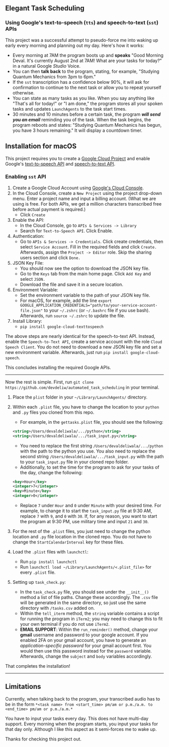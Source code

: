 ## Elegant Task Scheduling

### Using Google's text-to-speech (`tts`) and speech-to-text (`sst`) APIs

This project was a successful attempt to pseudo-force me into waking up early every morning and planning out my day. Here's how it works:

- Every morning at 7AM the program boots up and **speaks** "Good Morning Deval. It's currently August 2nd at 7AM! What are your tasks for today?" in a natural Google *Studio* Voice.
- You can then **talk back** to the program, stating, for example, "Studying Quantum Mechanics from 3pm to 6pm."
- If the `sst` transcription has a confidence below 90%, it will ask for confirmation to continue to the next task or allow you to repeat yourself otherwise.
- You can state as many tasks as you like. When you say anything like "That's all for today!" or "I am done," the program stores all your spoken tasks and updates `LaunchAgents` to the task start times.
- 30 minutes and 10 minutes before a certain task, the program ***will send you an email*** reminding you of the task. When the task begins, the program reboots and states: "Studying Quantum Mechanics has begun, you have 3 hours remaining." It will display a countdown timer. 

## Installation for macOS

This project requires you to create a [Google Cloud Project](https://console.cloud.google.com/welcome) and enable Google's [text-to-speech API](https://console.cloud.google.com/speech/text-to-speech?authuser=1&project=tts-software-431119) and [speech-to-text API](https://console.cloud.google.com/marketplace/product/google/speech.googleapis.com?authuser=1&project=tts-software-431119).

### Enabling `sst` API

1. Create a Google Cloud Account using [Google's Cloud Console](https://console.cloud.google.com/welcome/new).
2. In the Cloud Console, create a `New Project` using the project drop-down menu. Enter a project name and input a billing account. (What we are using is free. For both APIs, we get a million characters transcribed free before actual payment is required.)
   - Click `Create`
3. Enable the API:
   - In the Cloud Console, go to `APIs & Services -> Library`
   - Search for `Text-to-Speech API`. Click Enable.
4. Authentication:
   - Go to `APIs & Services -> Credentials`. Click create credentials, then select `Service Account`. Fill in the required fields and click `Create.` Afterwards, assign the `Project -> Editor` role. Skip the sharing users section and click `Done.`
5. JSON Key File:
   - You should now see the option to download the JSON key file.
   - Go to the `Keys` tab from the main home page. Click `Add Key` and select `JSON.`
   - Download the file and save it in a secure location.
6. Environment Variable:
   - Set the environment variable to the path of your JSON key file.
   - For macOS, for example, add the line `export GOOGLE_APPLICATION_CREDENTIALS="path/to/your-service-account-file.json"` to your `~/.zshrc` (or `~/.bashrc` file if you use bash). Afterwards, run `source ~/.zshrc` to update the file.
7. Install Library:
   - `pip install google-cloud-texttospeech`

The above steps are nearly identical for the speech-to-text API. Instead, enable the `Speech-to-Text API`, create a service account with the role `Cloud Speech Client`. You do not need to download a new JSON key file and set a new environment variable. Afterwards, just run `pip install google-cloud-speech`.

This concludes installing the required Google APIs.

---

Now the rest is simple. First, run `git clone https://github.com/devdeliw/automated_task_scheduling` in your terminal.

1. Place the `plist` folder in your `~/Library/LaunchAgents/` directory.
2. Within each `.plist` file, you have to change the location to your `python` and `.py` files you cloned from this repo.
   - For example, in the `gettasks.plist` file, you should see the following:


   ```xml
   <string>/Users/devaldeliwala/.../python</string>
   <string>/Users/devaldeliwala/.../task_input.py</string>
   ```

   - You need to replace the first string `/Users/devaldeliwala/.../python` with the path to the python you use. You also need to replace the second string `/Users/devaldeliwala/.../task_input.py` with the path to your `task_input.py` file in your cloned repo folder.
   - Additionally, to set the time for the program to ask for your tasks of the day, change the following:


   ```xml
   <key>Hour</key>
   <integer>7</integer>
   <key>Minute</key>
   <integer>0</integer>
   ```

   - Replace `7` under `Hour` and `0` under `Minute` with your desired time. For example, to change it to start the `task_input.py` file at 9:30 AM, replace `7` with `9`, and `0` with `30`. If, for any reason, you want to start the program at 9:30 PM, use military time and input `21` and `30`.

3. For the rest of the `.plist` files, you just need to change the python location and `.py` file location in the cloned repo. You do not have to change the `StartCalendarInterval` key for these files.

4. Load the `.plist` files with `launchctl`:

   - Run `pip install launchctl`
   - Run `launchctl load ~/Library/LaunchAgents/<.plist_file>` for every `.plist` file.

5. Setting up `task_check.py`:

   - In the `task_check.py` file, you should see under the `__init__()` method a list of file paths. Change these accordingly. The `.csv` file will be generated in the same directory, so just use the same directory with `/tasks.csv` added on.
   - Within the `tell_iterm` method, the `string` variable contains a script for running the program in `iTerm2`; you may need to change this to fit your own terminal if you do not use `iTerm2`.
   - **EMAIL SUPPORT**: Within the `run_reminder()` method, change your **gmail** username and password to your google account. If you enabled 2FA on your gmail account, you have to generate an *application-specific password* for your gmail account first. You would then use this password instead for the `password` variable. Afterwards, change the `subject` and `body` variables accordingly.

That completes the installation! 

---


## Limitations

Currently, when talking back to the program, your transcribed audio has to be in the form `*<task name> from <start_time> pm/am or p.m./a.m. to <end_time> pm/am or p.m./a.m.*`

You have to input your tasks every day. This does not have multi-day support. Every morning when the program starts, you input your tasks for that day only. Although I like this aspect as it semi-forces me to wake up.

Thanks for checking this project out.

